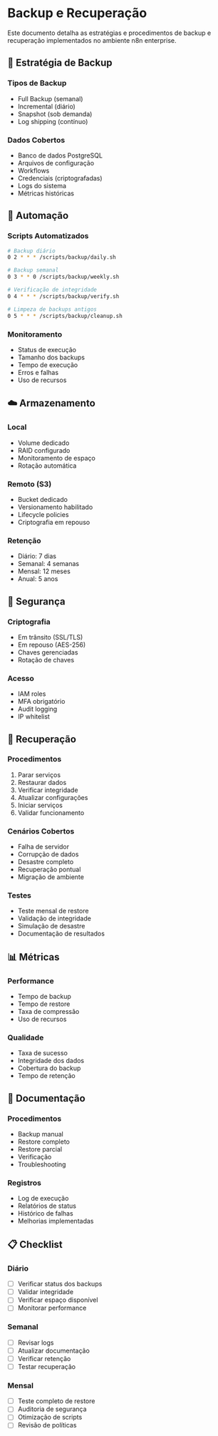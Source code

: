 # Backup e Recuperação

Este documento detalha as estratégias e procedimentos de backup e recuperação implementados no ambiente n8n enterprise.

## 💾 Estratégia de Backup

### Tipos de Backup
- Full Backup (semanal)
- Incremental (diário)
- Snapshot (sob demanda)
- Log shipping (contínuo)

### Dados Cobertos
- Banco de dados PostgreSQL
- Arquivos de configuração
- Workflows
- Credenciais (criptografadas)
- Logs do sistema
- Métricas históricas

## 🔄 Automação

### Scripts Automatizados
```bash
# Backup diário
0 2 * * * /scripts/backup/daily.sh

# Backup semanal
0 3 * * 0 /scripts/backup/weekly.sh

# Verificação de integridade
0 4 * * * /scripts/backup/verify.sh

# Limpeza de backups antigos
0 5 * * * /scripts/backup/cleanup.sh
```

### Monitoramento
- Status de execução
- Tamanho dos backups
- Tempo de execução
- Erros e falhas
- Uso de recursos

## ☁️ Armazenamento

### Local
- Volume dedicado
- RAID configurado
- Monitoramento de espaço
- Rotação automática

### Remoto (S3)
- Bucket dedicado
- Versionamento habilitado
- Lifecycle policies
- Criptografia em repouso

### Retenção
- Diário: 7 dias
- Semanal: 4 semanas
- Mensal: 12 meses
- Anual: 5 anos

## 🔐 Segurança

### Criptografia
- Em trânsito (SSL/TLS)
- Em repouso (AES-256)
- Chaves gerenciadas
- Rotação de chaves

### Acesso
- IAM roles
- MFA obrigatório
- Audit logging
- IP whitelist

## 🔄 Recuperação

### Procedimentos
1. Parar serviços
2. Restaurar dados
3. Verificar integridade
4. Atualizar configurações
5. Iniciar serviços
6. Validar funcionamento

### Cenários Cobertos
- Falha de servidor
- Corrupção de dados
- Desastre completo
- Recuperação pontual
- Migração de ambiente

### Testes
- Teste mensal de restore
- Validação de integridade
- Simulação de desastre
- Documentação de resultados

## 📊 Métricas

### Performance
- Tempo de backup
- Tempo de restore
- Taxa de compressão
- Uso de recursos

### Qualidade
- Taxa de sucesso
- Integridade dos dados
- Cobertura do backup
- Tempo de retenção

## 📝 Documentação

### Procedimentos
- Backup manual
- Restore completo
- Restore parcial
- Verificação
- Troubleshooting

### Registros
- Log de execução
- Relatórios de status
- Histórico de falhas
- Melhorias implementadas

## 📋 Checklist

### Diário
- [ ] Verificar status dos backups
- [ ] Validar integridade
- [ ] Verificar espaço disponível
- [ ] Monitorar performance

### Semanal
- [ ] Revisar logs
- [ ] Atualizar documentação
- [ ] Verificar retenção
- [ ] Testar recuperação

### Mensal
- [ ] Teste completo de restore
- [ ] Auditoria de segurança
- [ ] Otimização de scripts
- [ ] Revisão de políticas 
